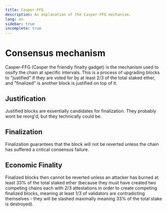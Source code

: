 ```yaml
---
title: Casper-FFG
description: An explanation of the Casper-FFG mechanism.
lang: en
sidebar: true
incomplete: true
---
```


# Consensus mechanism

Casper-FFG (Casper the friendly finalty gadget) is the mechanism used to ossify the chain at specific intervals. This is a process of upgrading blocks to "justified" if they are voted for by at least 2/3 of the total staked ether, and "finalized" is another block is justified on top of it.

## Justification

Justified blocks are essentially candidates for finalization. They probably wont be reorg'd, but they technically could be.

## Finalization

Finalization guarantees that the block will not be reverted unless the chain has suffered a critical consensus failure.

## Economic Finality

Finalized blocks then cannot be reverted unless an attacker has burned at least 33% of the total staked ether (because they must have created two competing chains each with 2/3 attestations in order to create competing finalized blocks, meaning at least 1/3 of validators are contradicting themselves - they will be slashed maximally meaning 33% of the total stake is destroyed).
